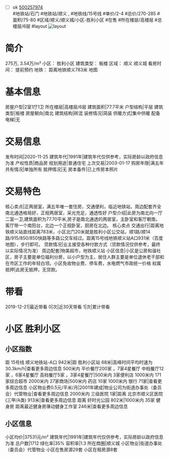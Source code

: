 - [ ] ok [500257974](https://bj.5i5j.com/ershoufang/500257974.html)  
 #地铁站/石门 #地铁站/顺义 ,  #地铁线/15号线
#单价/2-4 #总价/270-285 #面积/75-80   #区域/顺义/顺义城/小区-胜利小区 #在售 #所在楼层/高楼层 #总楼层/6层 #layout 
![layout](http://image2.5i5j.com//group1/M00/9A/51/CgqJMl1bbBuAGkmyAALVo5AVKps071.jpg_P5.jpg) 
# 简介 
 275万,  3.54万/m² 
小区： 胜利小区
建筑类型： 板楼
区域： 顺义 顺义城
看房时间： 提前预约
地铁： 距离地铁顺义783米 地图
# 基本信息 
 房屋户型|2室1厅1卫
所在楼层|高楼层/6层
建筑面积|77.7平米
户型结构|平层
建筑类型|板楼
房屋朝向|南北
建筑结构|砖混
装修情况|简装
供暖方式|集中供暖
配备电梯|无
# 交易信息 
 发布时间|2020-11-25
建筑年代|1991年|建筑年代仅供参考，实际房龄以政府信息为准
产权性质|商品房
规划用途|普通住宅
上次交易|2003-01-17
购房年限|满五年
共有情况|单独所有
抵押情况|无
房本备件|已上传房本照片
# 交易特色 
 核心卖点|正两居室，满五年唯一套住房，交通便利，临近地铁站，周边配套齐全南北通透格局好，正规两居室，采光充足，通透性好
户型介绍|此房为南北向一厅二室一卫,建筑面积为77.70平米,房子是南北通透的两居室，主卧室和客厅朝南，客厅带一个南阳台，北边一个正规卧室，厨房在北边。 
核心卖点
交通出行|距离地铁顺义站直线距离783米，小区北门20米就是胜利小区公交站，顺1路/顺14 路/915/850/850快路等多路公交车经过。距离15号线地铁顺义站A口931米（百度地图），步行即可。
贷款情况|业主接受各种付款方式（贷款情况仅供参考，最终以实际情况为准）
周边配套|物美超市，地铁顺义站
小区信息|小区是公房和谐社区，房子主要是单位福利分房，以小户型为主，居住人群主要是单位退休老干部和在市区工作的年轻白领。小区免收物业费、停车费，水电燃气市政统一价格
权属抵押|此房无抵押，无贷款。
# 带看 
 2019-12-21|最近带看	 0|次|近30天带看	 1|次|累计带看
# 小区 胜利小区
## 小区指数 
 距 15号线 顺义地铁站-A口 942米|距 胜利小区站 68米|高峰时间平均时速为30.3km/h|查看更多周边信息
500米内 平价餐厅200家 ，7家4星餐厅
中档餐厅12家 ，6家4星餐厅
高档餐厅5家 ，3家4星餐厅|500米内 3家便利店
1000米内 171家综合超市
2000米内 27家商场|500米内 药店 10家
1000米内 银行 71家|查看更多周边信息
小区物业费0.5元/平米/月|2001年建成|物业公司为街道办事处（委员会）代管物业|查看更多周边信息
2000米内 三级医院 1家|距离 北京市顺义区医院 (三甲/A类) 913米|查看更多周边信息
距离 好时光公园 802米|1000米内 35家 健身房
距离最近健身房葎动健身工作室 246米|查看更多周边信息
## 小区信息 
 小区均价|37531元/m²
建筑年代|1991年|建筑年代仅供参考，实际房龄以政府信息为准
总户数|1712
绿化率|35%
容积率|1.3
所在商圈|顺义城
小区物业|街道办事处（委员会）代管物业
小区在售房源29套
小区在租房源8套
